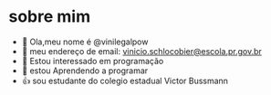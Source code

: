 # sobre mim
- 👋 Ola,meu nome é @vinilegalpow
- 📧 meu endereço de email: vinicio.schlocobier@escola.pr.gov.br
- 👀 Estou interessado em programação
- 🌱 estou Aprendendo a programar
- :+1: sou estudante do colegio estadual Victor Bussmann
